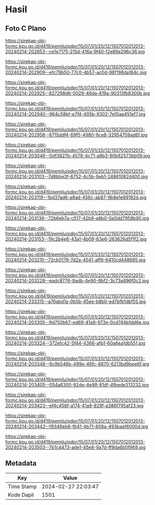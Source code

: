 # Hasil

## Foto C Plano

https://sirekap-obj-formc.kpu.go.id/d419/pemilu/pdpr/15/07/01/20/12/1507012012013-20240214-202853--ce1e7175-215d-416a-9f40-f2e89e296c36.jpg

https://sirekap-obj-formc.kpu.go.id/d419/pemilu/pdpr/15/07/01/20/12/1507012012013-20240214-202909--efc79b50-77c0-4b57-ac0d-98f198da184c.jpg

https://sirekap-obj-formc.kpu.go.id/d419/pemilu/pdpr/15/07/01/20/12/1507012012013-20240214-202925--827298d6-0029-46da-819a-90313fb8300b.jpg

https://sirekap-obj-formc.kpu.go.id/d419/pemilu/pdpr/15/07/01/20/12/1507012012013-20240214-202940--964c58bf-e7f4-495b-9302-7ef0aa451ef7.jpg

https://sirekap-obj-formc.kpu.go.id/d419/pemilu/pdpr/15/07/01/20/12/1507012012013-20240214-202958--8715ddf4-69f5-4980-9ce8-32954759ad6f.jpg

https://sirekap-obj-formc.kpu.go.id/d419/pemilu/pdpr/15/07/01/20/12/1507012012013-20240214-203046--0df3827b-4578-4c71-a9b3-90b82573bb09.jpg

https://sirekap-obj-formc.kpu.go.id/d419/pemilu/pdpr/15/07/01/20/12/1507012012013-20240214-203103--7d8bbe3f-6752-4c5b-8eb1-24861082d400.jpg

https://sirekap-obj-formc.kpu.go.id/d419/pemilu/pdpr/15/07/01/20/12/1507012012013-20240214-203119--1bd37ad6-a8ad-456c-ab87-9b8e1e89182d.jpg

https://sirekap-obj-formc.kpu.go.id/d419/pemilu/pdpr/15/07/01/20/12/1507012012013-20240214-203136--72b6eb7a-c517-42b9-a8b0-0a0dd7958b90.jpg

https://sirekap-obj-formc.kpu.go.id/d419/pemilu/pdpr/15/07/01/20/12/1507012012013-20240214-203153--19c2b4e6-43a1-4b09-83e6-263626d5f1f2.jpg

https://sirekap-obj-formc.kpu.go.id/d419/pemilu/pdpr/15/07/01/20/12/1507012012013-20240214-203210--72cb0179-7d2a-4541-aff6-6410cd448685.jpg

https://sirekap-obj-formc.kpu.go.id/d419/pemilu/pdpr/15/07/01/20/12/1507012012013-20240214-203228--eadc8776-9adb-4e90-8bf2-3c73a896f0c2.jpg

https://sirekap-obj-formc.kpu.go.id/d419/pemilu/pdpr/15/07/01/20/12/1507012012013-20240214-233315--a76abd1a-0b5b-45ee-b8b0-ed7bfb1dbf55.jpg

https://sirekap-obj-formc.kpu.go.id/d419/pemilu/pdpr/15/07/01/20/12/1507012012013-20240214-203305--9d750b67-ed69-41a8-973e-0cd744b1dd6e.jpg

https://sirekap-obj-formc.kpu.go.id/d419/pemilu/pdpr/15/07/01/20/12/1507012012013-20240214-203324--372efc42-5f44-4366-afb1-60a6ea1db551.jpg

https://sirekap-obj-formc.kpu.go.id/d419/pemilu/pdpr/15/07/01/20/12/1507012012013-20240214-203348--9c9b546b-499e-46fc-8870-6213bd9bee6f.jpg

https://sirekap-obj-formc.kpu.go.id/d419/pemilu/pdpr/15/07/01/20/12/1507012012013-20240214-203405--054a6300-92de-4e98-81df-4fbede313232.jpg

https://sirekap-obj-formc.kpu.go.id/d419/pemilu/pdpr/15/07/01/20/12/1507012012013-20240214-203423--ef4c458f-a174-41a9-829f-a386f795af23.jpg

https://sirekap-obj-formc.kpu.go.id/d419/pemilu/pdpr/15/07/01/20/12/1507012012013-20240214-203442--f9346eb8-fb41-4b71-808a-493baef6000d.jpg

https://sirekap-obj-formc.kpu.go.id/d419/pemilu/pdpr/15/07/01/20/12/1507012012013-20240214-203503--7b1c4473-ade1-45e8-9a7d-ff9da6b0f969.jpg


## Metadata

| Key        | Value               |
| ---------- | ------------------- |
| Time Stamp | 2024-02-27 22:03:47 |
| Kode Dapil | 1501                |



